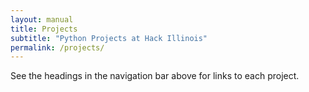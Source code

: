 ```yaml
---
layout: manual
title: Projects
subtitle: "Python Projects at Hack Illinois"
permalink: /projects/
---
```


See the headings in the navigation bar above for links to each project.


